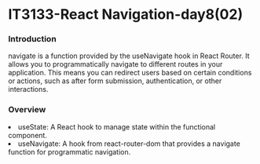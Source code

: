 # IT3133-React Navigation-day8(02)
<h3>Introduction</h3>
navigate is a function provided by the useNavigate hook in React Router. It allows you to programmatically navigate to different routes in your application. This means you can redirect users based on certain conditions or actions, such as after form submission, authentication, or other interactions.
<h3>Overview</h3>
<li>useState: A React hook to manage state within the functional component.</li>
<li>useNavigate: A hook from react-router-dom that provides a navigate function for programmatic navigation.</li>
